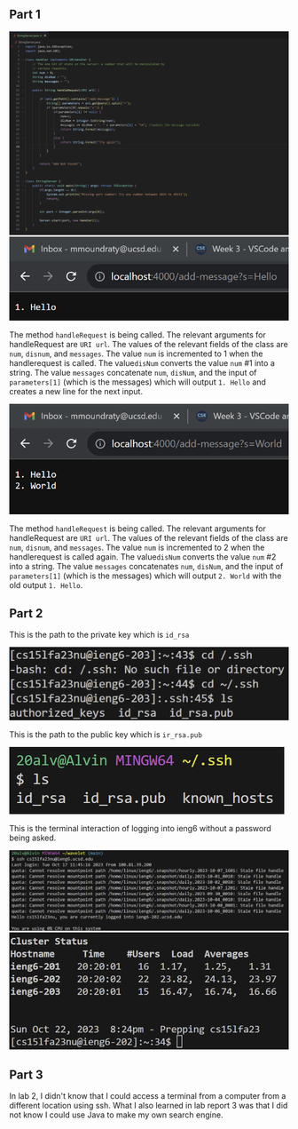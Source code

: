 ## Part 1

![Image](cse15lreport2code.png)
![Image](cse15lweb1.png)

The method `handleRequest` is being called. The relevant arguments for handleRequest are `URI url`.
The values of the relevant fields of the class are `num`, `disnum`, and `messages`. 
The value `num` is incremented to 1 when the handlerequest is called.
The value`disNum` converts the  value `num` #1 into a string.
The value `messages` concatenate `num`, `disNum`, and the input of `parameters[1]` (which is the messages)
which will output `1. Hello` and creates a new line for the next input. 

![Image](cse15lweb2.png)

The method `handleRequest` is being called. The relevant arguments for handleRequest are `URI url`.
The values of the relevant fields of the class are `num`, `disnum`, and `messages`. 
The value `num` is incremented to 2 when the handlerequest is called again.
The value`disNum` converts the  value `num` #2 into a string.
The value `messages` concatenates `num`, `disNum`, and the input of `parameters[1]` (which is the messages)
which will output `2. World` with the old output `1. Hello`. 

## Part 2

This is the path to the private key which is `id_rsa`

![Image](cse15lreport2ls4.png)

This is the path to the public key which is `ir_rsa.pub`

![Image](cs15lreport2ls.png)

This is the terminal interaction of logging into ieng6 without a password being asked.

![Image](cse15lreport2terminal1.png)
![Image](cse15lreport2terminal2.png)

## Part 3

In lab 2, I didn't know that I could access a terminal from a computer from a different location using ssh. 
What I also learned in lab report 3 was that I did not know I could use Java to make my own search engine.
